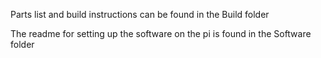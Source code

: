 Parts list and build instructions can be found in the Build folder

The readme for setting up the software on the pi is found in the Software folder

